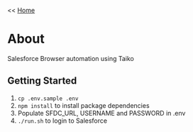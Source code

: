 << [Home](../README.md)

# About

Salesforce Browser automation using Taiko

## Getting Started

1. `cp .env.sample .env`
1. `npm install` to install package dependencies
1. Populate SFDC_URL, USERNAME and PASSWORD in .env
1. `./run.sh` to login to Salesforce